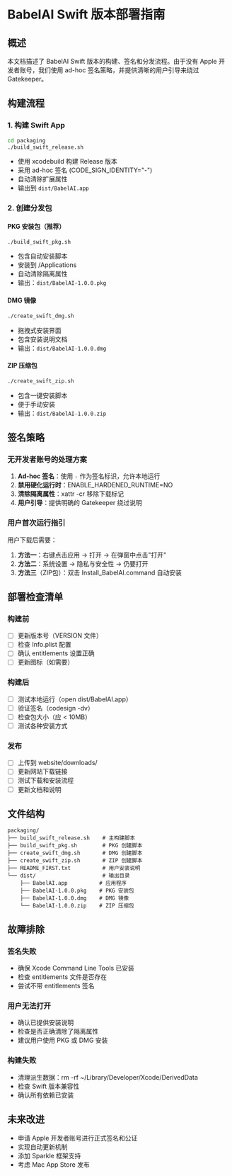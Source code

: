 # BabelAI Swift 版本部署指南

## 概述
本文档描述了 BabelAI Swift 版本的构建、签名和分发流程。由于没有 Apple 开发者账号，我们使用 ad-hoc 签名策略，并提供清晰的用户引导来绕过 Gatekeeper。

## 构建流程

### 1. 构建 Swift App
```bash
cd packaging
./build_swift_release.sh
```
- 使用 xcodebuild 构建 Release 版本
- 采用 ad-hoc 签名 (CODE_SIGN_IDENTITY="-")
- 自动清除扩展属性
- 输出到 `dist/BabelAI.app`

### 2. 创建分发包

#### PKG 安装包（推荐）
```bash
./build_swift_pkg.sh
```
- 包含自动安装脚本
- 安装到 /Applications
- 自动清除隔离属性
- 输出：`dist/BabelAI-1.0.0.pkg`

#### DMG 镜像
```bash
./create_swift_dmg.sh
```
- 拖拽式安装界面
- 包含安装说明文档
- 输出：`dist/BabelAI-1.0.0.dmg`

#### ZIP 压缩包
```bash
./create_swift_zip.sh
```
- 包含一键安装脚本
- 便于手动安装
- 输出：`dist/BabelAI-1.0.0.zip`

## 签名策略

### 无开发者账号的处理方案
1. **Ad-hoc 签名**：使用 `-` 作为签名标识，允许本地运行
2. **禁用硬化运行时**：ENABLE_HARDENED_RUNTIME=NO
3. **清除隔离属性**：xattr -cr 移除下载标记
4. **用户引导**：提供明确的 Gatekeeper 绕过说明

### 用户首次运行指引
用户下载后需要：
1. **方法一**：右键点击应用 → 打开 → 在弹窗中点击"打开"
2. **方法二**：系统设置 → 隐私与安全性 → 仍要打开
3. **方法三**（ZIP包）：双击 Install_BabelAI.command 自动安装

## 部署检查清单

### 构建前
- [ ] 更新版本号（VERSION 文件）
- [ ] 检查 Info.plist 配置
- [ ] 确认 entitlements 设置正确
- [ ] 更新图标（如需要）

### 构建后
- [ ] 测试本地运行（open dist/BabelAI.app）
- [ ] 验证签名（codesign -dv）
- [ ] 检查包大小（应 < 10MB）
- [ ] 测试各种安装方式

### 发布
- [ ] 上传到 website/downloads/
- [ ] 更新网站下载链接
- [ ] 测试下载和安装流程
- [ ] 更新文档和说明

## 文件结构
```
packaging/
├── build_swift_release.sh    # 主构建脚本
├── build_swift_pkg.sh        # PKG 创建脚本
├── create_swift_dmg.sh       # DMG 创建脚本
├── create_swift_zip.sh       # ZIP 创建脚本
├── README_FIRST.txt          # 用户安装说明
└── dist/                     # 输出目录
    ├── BabelAI.app          # 应用程序
    ├── BabelAI-1.0.0.pkg    # PKG 安装包
    ├── BabelAI-1.0.0.dmg    # DMG 镜像
    └── BabelAI-1.0.0.zip    # ZIP 压缩包
```

## 故障排除

### 签名失败
- 确保 Xcode Command Line Tools 已安装
- 检查 entitlements 文件是否存在
- 尝试不带 entitlements 签名

### 用户无法打开
- 确认已提供安装说明
- 检查是否正确清除了隔离属性
- 建议用户使用 PKG 或 DMG 安装

### 构建失败
- 清理派生数据：rm -rf ~/Library/Developer/Xcode/DerivedData
- 检查 Swift 版本兼容性
- 确认所有依赖已安装

## 未来改进
- 申请 Apple 开发者账号进行正式签名和公证
- 实现自动更新机制
- 添加 Sparkle 框架支持
- 考虑 Mac App Store 发布